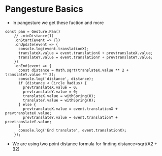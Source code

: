 # Pangesture Basics

- In pangesture we get these fuction and more

```dotnetcli
const pan = Gesture.Pan()
    // .minDistance(1)
    .onStart(event => {})
    .onUpdate(event => {
      console.log(event.translationX);
      translateX.value = event.translationX + prevtranslateX.value;
      translateY.value = event.translationY + prevtranslateY.value;
    })
    .onEnd(event => {
      const distance = Math.sqrt(translateX.value ** 2 + translateY.value ** 2);
      console.log('distance', distance);
      if (distance < Circle_Radius) {
        prevtranslateX.value = 0;
        prevtranslateY.value = 0;
        translateX.value = withSpring(0);
        translateY.value = withSpring(0);
      } else {
        prevtranslateX.value = event.translationX + prevtranslateX.value;
        prevtranslateY.value = event.translationY + prevtranslateY.value;
      }
      console.log('End translate', event.translationX);
    });
```

- We are using two point distance formula for finding distance=sqrt(A2 + B2)
